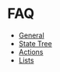 # FAQ

* [General](general.md)
* [State Tree](state-tree.md)
* [Actions](actions.md)
* [Lists](lists.md)

